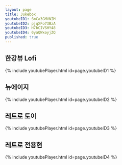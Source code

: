 ```yaml
---
layout: page
title: Jukebox
youtubeID1: SmCa3GMVNIM
youtubeID2: pjqXFo73BzA
youtubeID3: H7bCIVSHY48
youtubeID4: 0yaQWxoyjZQ
published: true
---
```

## 한강뷰 Lofi
{% include youtubePlayer.html id=page.youtubeID1 %}
## 뉴에이지
{% include youtubePlayer.html id=page.youtubeID2 %}
## 레트로 토이
{% include youtubePlayer.html id=page.youtubeID3 %}
## 레트로 전용현
{% include youtubePlayer.html id=page.youtubeID4 %}
